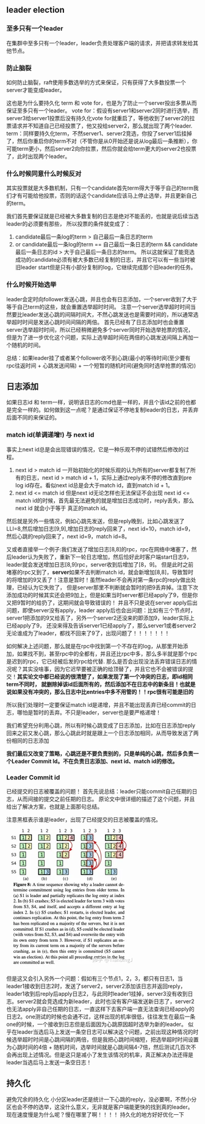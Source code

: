 ## leader election

### 至多只有一个leader
在集群中至多只有一个leader，leader负责处理客户端的请求，并把请求转发给其他节点。

### 防止脑裂
如何防止脑裂，raft使用多数选举的方式来保证，只有获得了大多数投票一个server才能变成leader。

这也是为什么要持久化 term 和 vote for，也是为了防止一个server投出多票从而保证至多只有一个leader。
vote for：假设有server1和server2同时进行选举，而server3给server1投票后没有持久化vote for就重启了，等他收到了server2的拉票请求并不知道自己已经投票了，他又投给server2，那么就出现了两个leader.
term：同样要持久化term，不然server1、server2竞选，你投了server1后挂掉了，然后你重启你的term不对（不管你是从0开始还是说从log最后一条推断），你可能term更小，然后server2向你拉票，然后你就会给term更大的server2也投票了，此时出现两个leader。

### 什么时候同意什么时候反对
其实投票就是大多数机制，只有一个candidate首先term得大于等于自己的term我们才有可能给他投票，否则的话这个candidate应该马上停止选举，并且更新自己的term。

我们首先要保证就是已经被大多数复制的日志是绝对不能丢的，也就是说后续当选leader的必须要有那些，
所以投票的条件就变成了：
1. candidate最后一条log的term > 自己最后一条日志的term
2. or candidate最后一条log的term == 自己最后一条日志的term && candidate最后一条日志的id > 大于自己最后一条日志的term。
所以这就保证了能竞选成功的candidate必须有被大多数已经复制的日志，并且它可以有一些当时被旧leader start但是只有小部分复制的log，它继续完成那个旧leader的任务。

### 什么时候开始选举
leader会定时向follower发送心跳，并且也会有日志添加，一个server收到了大于等于自己term的这些，就会重置选举超时时间。
注意一个server选举超时时间当然要比leader发送心跳的间隔时间大，不然心跳发送也是需要时间的，所以通常选举超时时间是发送心跳时间间隔的两倍。
首先已经有了日志添加时也会重置server选举超时时间，所以已经稍微避免多个server同时开始选举抢票的情况，但是为了进一步优化这个问题，实际上选举超时间在两倍的心跳发送间隔上再加一个随机的时间。

总结：如果leader挂了或者某个follower收不到心跳(最小的等待时间(至少要有rpc往返时间 + 心跳发送间隔) + 一个短暂的随机时间(避免同时选举抢票的情况))

## 日志添加
如果日志id 和 term一样，说明该日志的cmd也是一样的，并且个该id之前的也都是完全一样的。如何做到这一点呢？是通过保证不停地复制leader的日志，并丢弃后面不同的来保证的。

### match id(单调递增!) 与 next id
事实上next id总是会出现错误的情况，它是一种乐观不停的试错然后修改的过程。
1. next id > match id
一开始初始化的时候乐观的认为所有的server都复制了所有的日志，next id > match id + 1，实际上通过reply来不停的修改直到pre log id存在。看似next id总是会大于match id，直到match id + 1。
2. next id <= match id
但是next id无论怎样也无法保证不会出现 next id <= match id的时候，首先最无法避免的就是增加日志成功时，reply丢失，那么next id 就会小于等于 真正的match id。

然后就是另外一些情况，例如心跳先发送，但是reply晚到，比如心跳发送了LLI=8,然后增加日志[9,9],增加日志的reply回来了，next id=10，match id=9，然后心跳的reply回来了，next id=9，match id=8。

又或者直接举一个例子:我们发送了增加日志[8,8]的rpc，rpc在网络中堵塞了，然后leader认为失败了，重新下一轮日志增加，然后恰好此时客户端start日志9，leader就会发送增加日志[8,9]rpc，server收到后增加了[8，9]。
但是此时之前堵塞的rpc又到了，**server**如果不去判断match id，就会新增加[8,8]，导致暂时的将增加的9又丢了！注意是暂时！虽然leader不会再对第一条rpc的reply做出处理，已经认为它失败了，
但是server那里不判断就会暂时的把9丢弃掉。注意下次添加成功的时候其实还会把9加上，但是如果当时server都已经apply了9，但是你又把9暂时的给扔了，这期间就会导致错误的！
并且不只是说在server apply后出问题，即使server没有apply，leader apply后也会出问题：比如有三个节点时，server1把添加的9又给丢了，另外一个server2还没来的即添加9，leader实际上已经apply了9，
还没来得及告诉server1已经apply了，那么server1或者server2无论谁成为了leader，都找不回来了9了，出现问题了！！！！！！！

如何解决上述问题，那么就是在rpc中找到第一个不存在的log，从那里开始添加，如果找不到，甚至rpc中的全都有，并且还比rpc中多，那么多半就是那个rpc是迟到的rpc，它已经被后发的rpc给代替. 那么是否会出现没法丢弃错误日志的情况呢？其实没啥事，因为它迟早要被正确的给顶替了，并且它也不会被错误的提交！**其实论文中都已经说的很清楚了，如果发现了第一个冲突的日志，即id相同term不同时， 就删除掉该id后面所有的，然后添加不在日志中的新条目！也就是说如果没有冲突的，那么日志中比entries中多不用管的！！rpc很有可能是旧的**

所以我们处理时一定要保证match id是递增，并且不能出现丢弃已经commit的日志，哪怕是暂时的丢弃。不只是leader，server也是要严格递增！

我们希望充分利用心跳，所以有时候心跳变成了日志添加，比如在日志添加reply回来之前又发心跳，那么心跳此时就是跟上一个日志添加相同，从而导致发送了两份相同的日志添加


**我们最后又改变了策略，心跳还是不要负责别的，只是单纯的心跳，然后多负责一个Leader Commit Id。不在负责日志添加、next id、match id的修改。**

### Leader Commit id
已经提交的日志被覆盖的问题！
首先先说总结：leader只能commit自己任期的日志，从而间接的提交之前任期的日志。
原论文中很详细的描述了这个问题，并且给出了解决方案，也就是上面那句总结。

注意黑框表示谁是leader，出现了已经提交的日志被覆盖的情况。
![Alt text](Figure8.png)

但是这又会引入另外一个问题：假如有三个节点1，2，3，都只有日志1，当leader1接收到日志2时，发送了server2，server2添加该日志并返回reply，leader1收到后reply后apply日志2，与此同时leader1挂掉，server3没有收到日志。server2就会竞选成为新leader，此时也没有客户端发送新日志了，server2也无法apply非自己任期的日志，一直这样下去客户端一直无法查询已经apply的日志2。one测试的时候也会通不过，这样出现的机率很低，往往发生在最后一条one的时候，一个接收到日志但是后面因为心跳原因超时选举为新的leader。
似乎在leader当选后马上发送一条空日志可以解决这个问题，之前出现这种情况的时候选举超时时间是心跳间隔的两倍，但是我把心跳时间缩短，把选举超时时间设置为心跳时间的4倍 + 随机时间，选举时间就是心跳间隔4-7倍，然后测试几百次不会再出现上述情况。但是这只是减小了发生该情况的机率，真正解决办法还得是leader当选后马上发送一条空日志！

## 持久化

避免冗余的持久化
小分区leader还是统计一下心跳的reply，没必要啊，不然小分区也会不停的选举，这没什么意义，无非就是客户端能更快的找到真的leader。
现在速度慢是为什么呢？慢在哪里了啊！！！！ 持久化的地方好好优化一下
